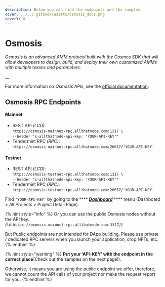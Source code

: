 ```yaml
---
description: Below you can find the endpoints and the samples
cover: ../../.gitbook/assets/osmosis_docs.png
coverY: 0
---
```


# Osmosis

_Osmosis is an advanced AMM protocol built with the Cosmos SDK that will allow developers to design, build, and deploy their own customized AMMs with multiple tokens and parameters._

__

For more information on _Osmosis_ APIs, see the [official documentation](https://osmosis.gitbook.io/o/).

## Osmosis RPC Endpoints

#### Mainnet

* REST API _(LCD)_: \
  `https://osmosis-mainnet-rpc.allthatnode.com:1317 \`\
  `--header "x-allthatnode-api-key: 'YOUR-API-KEY'"`
* Tendermint RPC _(RPC)_: \
  `https://osmosis-mainnet-rpc.allthatnode.com:26657/'YOUR-API-KEY'`

#### Testnet

* REST API _(LCD)_:\
  `https://osmosis-testnet-rpc.allthatnode.com:1317 \`\
  `--header "x-allthatnode-api-key: 'YOUR-API-KEY'"`
* Tendermint RPC _(RPC)_: \
  `https://osmosis-testnet-rpc.allthatnode.com:26657/'YOUR-API-KEY'`



Find `'YOUR-API-KEY'` by going to the **** [_**Dashboard**_](https://www.allthatnode.com/dashboard.dsrv) **** menu (Dashboard > All Projects > Project Detail Page).

{% hint style="info" %}
Or you can use the public Osmosis nodes without the API key. \
_(i.e._`https://osmosis-mainnet-rpc.allthatnode.com:1317/`_)_

But Public endpoints are not intended for DApp building. Please use private / dedicated RPC servers when you launch your application, drop NFTs, etc.
{% endhint %}

{% hint style="warning" %}
**Put your ‘API-KEY’ with the endpoint in the correct place**(Check out the samples on the next page!).&#x20;

Otherwise, it means you are using the public endpoint we offer, therefore, we cannot count the API calls of your project nor make the request report for you.
{% endhint %}



